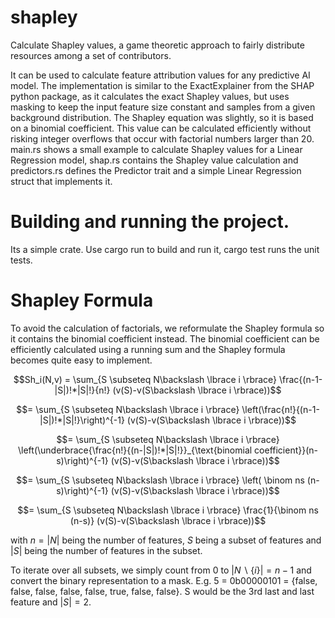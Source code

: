 # shapley
Calculate Shapley values, a game theoretic approach to fairly distribute resources among a set of contributors.

It can be used to calculate feature attribution values for any predictive AI model.
The implementation is similar to the ExactExplainer from the SHAP python package, as it calculates the exact Shapley values, but uses masking to keep the input feature size constant and samples from a given background distribution. The Shapley equation was slightly, so it is based on a binomial coefficient. This value can be calculated efficiently without risking integer overflows that occur with factorial numbers larger than 20.
main.rs shows a small example to calculate Shapley values for a Linear Regression model, shap.rs contains the Shapley value calculation and predictors.rs defines the Predictor trait and a simple Linear Regression struct that implements it.

# Building and running the project.
Its a simple crate. Use cargo run to build and run it, cargo test runs the unit tests.

# Shapley Formula
To avoid the calculation of factorials, we reformulate the Shapley formula so it contains the binomial coefficient instead.
The binomial coefficient can be efficiently calculated using a running sum and the Shapley formula becomes quite easy to implement.

$$Sh_i(N,v) = \sum_{S \subseteq N\backslash \lbrace i \rbrace} \frac{(n-1-|S|)!*|S|!}{n!} (v(S)-v(S\backslash \lbrace i \rbrace))$$

$$= \sum_{S \subseteq N\backslash \lbrace i \rbrace} \left(\frac{n!}{(n-1-|S|)!*|S|!}\right)^{-1} (v(S)-v(S\backslash \lbrace i \rbrace))$$

$$= \sum_{S \subseteq N\backslash \lbrace i \rbrace} \left(\underbrace{\frac{n!}{(n-|S|)!*|S|!}}_{\text{binomial coefficient}}(n-s)\right)^{-1} (v(S)-v(S\backslash \lbrace i \rbrace))$$

$$= \sum_{S \subseteq N\backslash \lbrace i \rbrace} \left( \binom ns (n-s)\right)^{-1} (v(S)-v(S\backslash \lbrace i \rbrace))$$

$$= \sum_{S \subseteq N\backslash \lbrace i \rbrace} \frac{1}{\binom ns (n-s)} (v(S)-v(S\backslash \lbrace i \rbrace))$$

with $n=|N|$ being the number of features, $S$ being a subset of features and $|S|$ being the number of features in the subset.

To iterate over all subsets, we simply count from 0 to $|N\backslash \lbrace i \rbrace| = n-1$ and convert the binary representation to a mask. E.g. 5 = 0b00000101 = {false, false, false, false, false, true, false, false}. S would be the 3rd last and last feature and $|S| = 2$.
